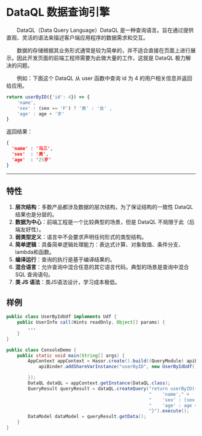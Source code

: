 # DataQL 数据查询引擎

&emsp;&emsp;DataQL（Data Query Language）DataQL 是一种查询语言。旨在通过提供直观、灵活的语法来描述客户端应用程序的数据需求和交互。
            
&emsp;&emsp;数据的存储根据其业务形式通常是较为简单的，并不适合直接在页面上进行展示。因此开发页面的前端工程师需要为此做大量的工作，这就是 DataQL 极力解决的问题。
            
&emsp;&emsp;例如：下面这个 DataQL 从 user 函数中查询 id 为 4 的用户相关信息并返回给应用。

```js
return userByID({'id': 4}) => {
    'name',
    'sex' : (sex == 'F') ? '男' : '女' ,
    'age' : age + '岁'
}
```

返回结果：
```json
{
  'name' : '马三',
  'sex'  : '男',
  'age'  : '25岁'
}
```

----------
## 特性
01. **层次结构**：多数产品都涉及数据的层次结构，为了保证结构的一致性 DataQL 结果也是分层的。
02. **数据为中心**：前端工程是一个比较典型的场景，但是 DataQL 不局限于此（后端友好性）。
03. **弱类型定义**：语言中不会要求声明任何形式的类型结构。
04. **简单逻辑**：具备简单逻辑处理能力：表达式计算、对象取值、条件分支、lambda和函数。
05. **编译运行**：查询的执行是基于编译结果的。
06. **混合语言**：允许查询中混合任意的其它语言代码，典型的场景是查询中混合 SQL 查询语句。
07. **类 JS 语法**：类JS语法设计，学习成本极低。

## 样例

```java
public class UserByIdUdf implements Udf {
    public UserInfo call(Hints readOnly, Object[] params) {
        ...
    }
}

public class ConsoleDemo {
    public static void main(String[] args) {
        AppContext appContext = Hasor.create().build((QueryModule) apiBinder -> {
            apiBinder.addShareVarInstance("userByID", new UserByIdUdf());

        });
        DataQL dataQL = appContext.getInstance(DataQL.class);
        QueryResult queryResult = dataQL.createQuery("return userByID({'id': 4}) => {" +
                                                     "    'name'," +
                                                     "    'sex' : (sex == 'F') ? '男' : '女' ," +
                                                     "    'age' : age + '岁'" +
                                                     "}").execute();
        DataModel dataModel = queryResult.getData();
    }
}
```
